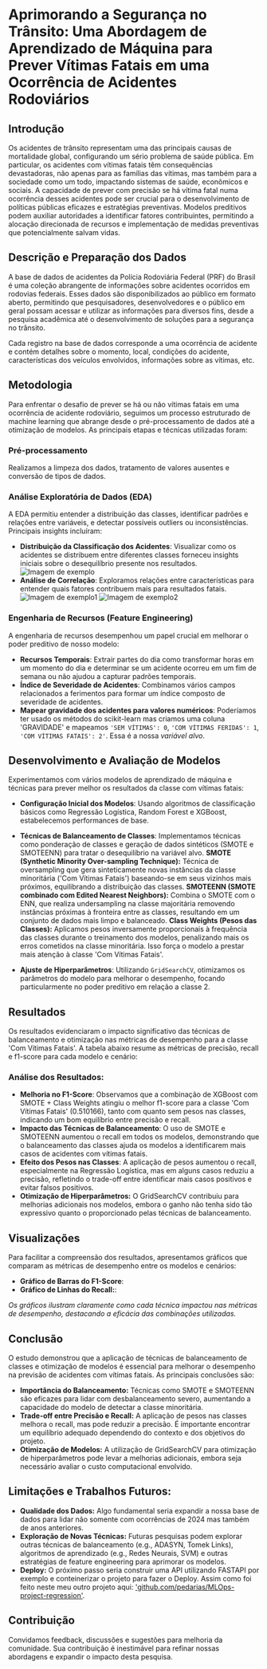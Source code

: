 # Aprimorando a Segurança no Trânsito: Uma Abordagem de Aprendizado de Máquina para Prever Vítimas Fatais em uma Ocorrência de Acidentes Rodoviários

## Introdução

Os acidentes de trânsito representam uma das principais causas de mortalidade global, configurando um sério problema de saúde pública. Em particular, os acidentes com vítimas fatais têm consequências devastadoras, não apenas para as famílias das vítimas, mas também para a sociedade como um todo, impactando sistemas de saúde, econômicos e sociais. A capacidade de prever com precisão se há vítima fatal numa ocorrência desses acidentes pode ser crucial para o desenvolvimento de políticas públicas eficazes e estratégias preventivas. Modelos preditivos podem auxiliar autoridades a identificar fatores contribuintes, permitindo a alocação direcionada de recursos e implementação de medidas preventivas que potencialmente salvam vidas.

## Descrição e Preparação dos Dados

A base de dados de acidentes da Polícia Rodoviária Federal (PRF) do Brasil é uma coleção abrangente de informações sobre acidentes ocorridos em rodovias federais. Esses dados são disponibilizados ao público em formato aberto, permitindo que pesquisadores, desenvolvedores e o público em geral possam acessar e utilizar as informações para diversos fins, desde a pesquisa acadêmica até o desenvolvimento de soluções para a segurança no trânsito.

Cada registro na base de dados corresponde a uma ocorrência de acidente e contém detalhes sobre o momento, local, condições do acidente, características dos veículos envolvidos, informações sobre as vítimas, etc.

## Metodologia
Para enfrentar o desafio de prever se há ou não vítimas fatais em uma ocorrência de acidente rodoviário, seguimos um processo estruturado de machine learning que abrange desde o pré-processamento de dados até a otimização de modelos. As principais etapas e técnicas utilizadas foram:

### Pré-processamento 
Realizamos a limpeza dos dados, tratamento de valores ausentes e conversão de tipos de dados. 

### Análise Exploratória de Dados (EDA)
A EDA permitiu entender a distribuição das classes, identificar padrões e relações entre variáveis, e detectar possíveis outliers ou inconsistências.
Principais insights incluíram:

- **Distribuição da Classificação dos Acidentes**: Visualizar como os acidentes se distribuem entre diferentes classes forneceu insights iniciais sobre o desequilíbrio presente nos resultados. ![Imagem de exemplo](./imagens/exemplo.png)
- **Análise de Correlação**: Exploramos relações entre características para entender quais fatores contribuem mais para resultados fatais.
![Imagem de exemplo1](./imagens/exemplo1.png)
![Imagem de exemplo2](./imagens/exemplo2.png)

### Engenharia de Recursos (Feature Engineering)

A engenharia de recursos desempenhou um papel crucial em melhorar o poder preditivo de nosso modelo:

- **Recursos Temporais**: Extrair partes do dia como transformar horas em um momento do dia e determinar se um acidente ocorreu em um fim de semana ou não ajudou a capturar padrões temporais.
- **Índice de Severidade de Acidentes**: Combinamos vários campos relacionados a ferimentos para formar um índice composto de severidade de acidentes.
- **Mapear gravidade dos acidentes para valores numéricos**: Poderíamos ter usado os métodos do scikit-learn mas criamos uma coluna 'GRAVIDADE' e mapeamos ``'SEM VÍTIMAS': 0``, ``'COM VÍTIMAS FERIDAS': 1``, ``'COM VÍTIMAS FATAIS': 2'``. Essa é a nossa *variável alvo*.

## Desenvolvimento e Avaliação de Modelos

Experimentamos com vários modelos de aprendizado de máquina e técnicas para prever melhor os resultados da classe com vítimas fatais:

- **Configuração Inicial dos Modelos**: Usando algoritmos de classificação básicos como Regressão Logística, Random Forest e XGBoost, estabelecemos performances de base.
- **Técnicas de Balanceamento de Classes**: Implementamos técnicas como ponderação de classes e geração de dados sintéticos (SMOTE e SMOTEENN) para tratar o desequilíbrio na variável alvo.
**SMOTE (Synthetic Minority Over-sampling Technique):** Técnica de oversampling que gera sinteticamente novas instâncias da classe minoritária ('Com Vítimas Fatais') baseando-se em seus vizinhos mais próximos, equilibrando a distribuição das classes.
**SMOTEENN (SMOTE combinado com Edited Nearest Neighbors):** Combina o SMOTE com o ENN, que realiza undersampling na classe majoritária removendo instâncias próximas à fronteira entre as classes, resultando em um conjunto de dados mais limpo e balanceado.
**Class Weights (Pesos das Classes):** Aplicamos pesos inversamente proporcionais à frequência das classes durante o treinamento dos modelos, penalizando mais os erros cometidos na classe minoritária. Isso força o modelo a prestar mais atenção à classe 'Com Vítimas Fatais'.

- **Ajuste de Hiperparâmetros**: Utilizando `GridSearchCV`, otimizamos os parâmetros do modelo para melhorar o desempenho, focando particularmente no poder preditivo em relação a classe 2.

## Resultados

Os resultados evidenciaram o impacto significativo das técnicas de balanceamento e otimização nas métricas de desempenho para a classe 'Com Vítimas Fatais'. A tabela abaixo resume as métricas de precisão, recall e f1-score para cada modelo e cenário:

### Análise dos Resultados:
- **Melhoria no F1-Score**: Observamos que a combinação de XGBoost com SMOTE + Class Weights atingiu o melhor f1-score para a classe 'Com Vítimas Fatais' (0.510166), tanto com quanto sem pesos nas classes, indicando um bom equilíbrio entre precisão e recall.
- **Impacto das Técnicas de Balanceamento**: O uso de SMOTE e SMOTEENN aumentou o recall em todos os modelos, demonstrando que o balanceamento das classes ajuda os modelos a identificarem mais casos de acidentes com vítimas fatais.
- **Efeito dos Pesos nas Classes**: A aplicação de pesos aumentou o recall, especialmente na Regressão Logística, mas em alguns casos reduziu a precisão, refletindo o trade-off entre identificar mais casos positivos e evitar falsos positivos.
- **Otimização de Hiperparâmetros:** O GridSearchCV contribuiu para melhorias adicionais nos modelos, embora o ganho não tenha sido tão expressivo quanto o proporcionado pelas técnicas de balanceamento.

## Visualizações

Para facilitar a compreensão dos resultados, apresentamos gráficos que comparam as métricas de desempenho entre os modelos e cenários:

- **Gráfico de Barras do F1-Score**: 
- **Gráfico de Linhas do Recall:**: 

*Os gráficos ilustram claramente como cada técnica impactou nas métricas de desempenho, destacando a eficácia das combinações utilizadas.*

## Conclusão

O estudo demonstrou que a aplicação de técnicas de balanceamento de classes e otimização de modelos é essencial para melhorar o desempenho na previsão de acidentes com vítimas fatais. As principais conclusões são:

- **Importância do Balanceamento:** Técnicas como SMOTE e SMOTEENN são eficazes para lidar com desbalanceamento severo, aumentando a capacidade do modelo de detectar a classe minoritária.
- **Trade-off entre Precisão e Recall:** A aplicação de pesos nas classes melhora o recall, mas pode reduzir a precisão. É importante encontrar um equilíbrio adequado dependendo do contexto e dos objetivos do projeto.
- **Otimização de Modelos:** A utilização de GridSearchCV para otimização de hiperparâmetros pode levar a melhorias adicionais, embora seja necessário avaliar o custo computacional envolvido.

## Limitações e Trabalhos Futuros:

- **Qualidade dos Dados:** Algo fundamental seria expandir a nossa base de dados para lidar não somente com ocorrências de 2024 mas também de anos anteriores.
- **Exploração de Novas Técnicas:** Futuras pesquisas podem explorar outras técnicas de balanceamento (e.g., ADASYN, Tomek Links), algoritmos de aprendizado (e.g., Redes Neurais, SVM) e outras estratégias de feature engineering para aprimorar os modelos.
- **Deploy:** O próximo passo seria construir uma API utilizando FASTAPI por exemplo e conteinerizar o projeto para fazer o Deploy. Assim como foi feito neste meu outro projeto aqui: ['github.com/pedarias/MLOps-project-regression'](https://github.com/pedarias/MLOps-project-regression).

## Contribuição

Convidamos feedback, discussões e sugestões para melhoria da comunidade. Sua contribuição é inestimável para refinar nossas abordagens e expandir o impacto desta pesquisa.
